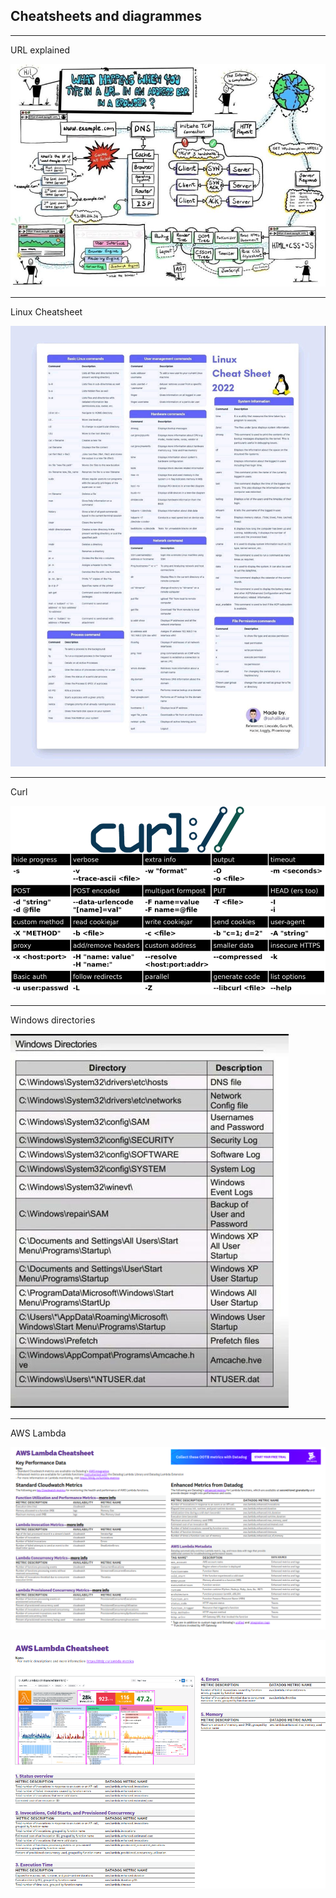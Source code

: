 ## Cheatsheets and diagrammes 
***

URL explained

![URL explained](img/url_exlained.jpg)

***
Linux Cheatsheet

![Alt text](img/linuxcheatsheet.jpg)

***

Curl

![Alt text](img/curl.png)

***

Windows directories

![Alt text](img/windows_directories.jpg)

***

AWS Lambda 

![Alt text](img/AWS_LambdaSC.png)

![Alt text](img/AWS_LambdaCS(2).png)
